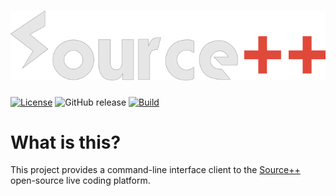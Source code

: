 # ![](https://github.com/sourceplusplus/live-platform/blob/master/.github/media/sourcepp_logo.svg)

[![License](https://img.shields.io/github/license/sourceplusplus/interface-cli)](LICENSE)
![GitHub release](https://img.shields.io/github/v/release/sourceplusplus/interface-cli?include_prereleases)
[![Build](https://github.com/sourceplusplus/interface-cli/actions/workflows/build.yml/badge.svg)](https://github.com/sourceplusplus/interface-cli/actions/workflows/build.yml)

# What is this?

This project provides a command-line interface client to the [Source++](https://github.com/sourceplusplus/live-platform) open-source live coding platform.
